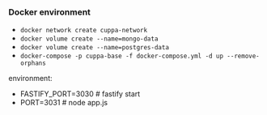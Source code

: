 ### Docker environment

- `docker network create cuppa-network`
- `docker volume create --name=mongo-data`
- `docker volume create --name=postgres-data`
- `docker-compose -p cuppa-base -f docker-compose.yml -d up --remove-orphans`

environment:
- FASTIFY_PORT=3030 # fastify start
- PORT=3031 # node app.js

